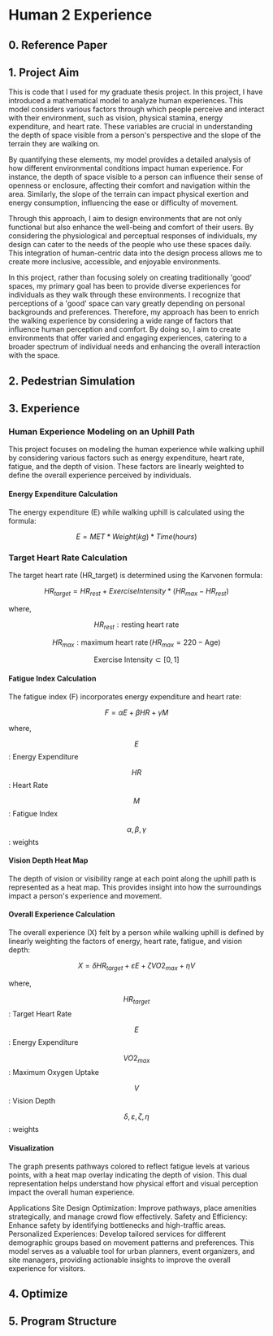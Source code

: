 # Human 2 Experience

## 0. Reference Paper

## 1. Project Aim
This is code that I used for my graduate thesis project. In this project, I have introduced a mathematical model to analyze human experiences. This model considers various factors through which people perceive and interact with their environment, such as vision, physical stamina, energy expenditure, and heart rate. These variables are crucial in understanding the depth of space visible from a person's perspective and the slope of the terrain they are walking on.

By quantifying these elements, my model provides a detailed analysis of how different environmental conditions impact human experience. For instance, the depth of space visible to a person can influence their sense of openness or enclosure, affecting their comfort and navigation within the area. Similarly, the slope of the terrain can impact physical exertion and energy consumption, influencing the ease or difficulty of movement.

Through this approach, I aim to design environments that are not only functional but also enhance the well-being and comfort of their users. By considering the physiological and perceptual responses of individuals, my design can cater to the needs of the people who use these spaces daily. This integration of human-centric data into the design process allows me to create more inclusive, accessible, and enjoyable environments.

In this project, rather than focusing solely on creating traditionally 'good' spaces, my primary goal has been to provide diverse experiences for individuals as they walk through these environments. I recognize that perceptions of a 'good' space can vary greatly depending on personal backgrounds and preferences. Therefore, my approach has been to enrich the walking experience by considering a wide range of factors that influence human perception and comfort. By doing so, I aim to create environments that offer varied and engaging experiences, catering to a broader spectrum of individual needs and enhancing the overall interaction with the space.

## 2. Pedestrian Simulation

## 3. Experience
### Human Experience Modeling on an Uphill Path
This project focuses on modeling the human experience while walking uphill by considering various factors such as energy expenditure, heart rate, fatigue, and the depth of vision. These factors are linearly weighted to define the overall experience perceived by individuals.

#### Energy Expenditure Calculation
The energy expenditure (E) while walking uphill is calculated using the formula:

$$E = MET * Weight (kg) * Time (hours)$$

### Target Heart Rate Calculation
The target heart rate (HR_target) is determined using the Karvonen formula:

$$HR_{target} = HR_{rest}+ Exercise Intensity * (HR_{max} - HR_{rest})$$

where,
<div align="left">
  
$$
HR_{rest} : \text{resting heart rate}
$$

$$
HR_{max} : \text{maximum heart rate} \, (HR_{max} = 220 - \text{Age})
$$

$$
\text{Exercise Intensity} \subset [0,1]
$$
</div>

#### Fatigue Index Calculation
The fatigue index (F) incorporates energy expenditure and heart rate:

$$F = αE + βHR + γM$$

where,
<div align="left">
  
$$E$$ : Energy Expenditure

$$HR$$ : Heart Rate

$$M$$ : Fatigue Index

$$α, β, γ$$ : weights
</div>


#### Vision Depth Heat Map
The depth of vision or visibility range at each point along the uphill path is represented as a heat map. This provides insight into how the surroundings impact a person's experience and movement.

#### Overall Experience Calculation
The overall experience (X) felt by a person while walking uphill is defined by linearly weighting the factors of energy, heart rate, fatigue, and vision depth:

$$X = δ HR_{target} + ε E + ζ VO2_{max} + η V$$

where,
<div align="left">
  
$$HR_{target}$$ : Target Heart Rate

$$E$$ : Energy Expenditure

$$VO2_{max}$$ : Maximum Oxygen Uptake

$$V$$ : Vision Depth

$$δ, ε, ζ, η$$ : weights
</div>

#### Visualization
The graph presents pathways colored to reflect fatigue levels at various points, with a heat map overlay indicating the depth of vision. This dual representation helps understand how physical effort and visual perception impact the overall human experience.

Applications
Site Design Optimization: Improve pathways, place amenities strategically, and manage crowd flow effectively.
Safety and Efficiency: Enhance safety by identifying bottlenecks and high-traffic areas.
Personalized Experiences: Develop tailored services for different demographic groups based on movement patterns and preferences.
This model serves as a valuable tool for urban planners, event organizers, and site managers, providing actionable insights to improve the overall experience for visitors.
## 4. Optimize

## 5. Program Structure
